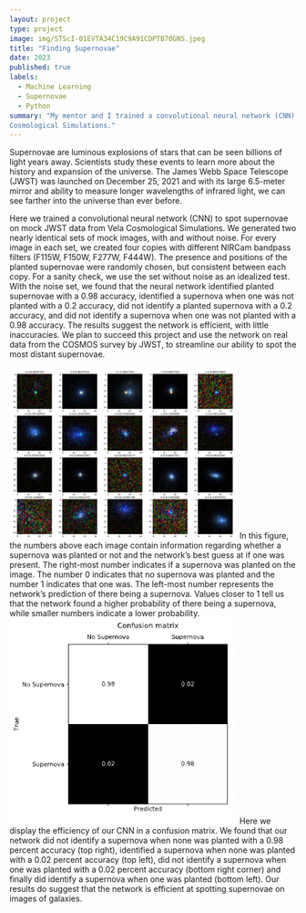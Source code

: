 ```yaml
---
layout: project
type: project
image: img/STScI-01EVTA34C19C9A91CDPTB70GNS.jpeg
title: "Finding Supernovae"
date: 2023
published: true
labels:
  - Machine Learning
  - Supernovae
  - Python
summary: "My mentor and I trained a convolutional neural network (CNN) to spot supernovae on mock JWST data from Vela
Cosmological Simulations."
---
```


Supernovae are luminous explosions of stars that can be seen billions of light years away. 
Scientists study these events to learn more about the history and expansion of the universe. 
The James Webb Space Telescope (JWST) was launched on December 25, 2021 and with its large 6.5-meter 
mirror and ability to measure longer wavelengths of infrared light, we can see farther into the universe 
than ever before. 

Here we trained a convolutional neural network (CNN) to spot supernovae on mock JWST data from Vela Cosmological
Simulations. We generated two nearly identical sets of mock images, with and without noise. For every image in 
each set, we created four copies with different NIRCam bandpass filters (F115W, F150W, F277W, F444W). 
The presence and positions of the planted supernovae were randomly chosen, but consistent between each copy. 
For a sanity check, we use the set without noise as an idealized test. With the noise set, we found that 
the neural network identified planted supernovae with a 0.98 accuracy, identified a supernova when one was 
not planted with a 0.2 accuracy, did not identify a planted supernova with a 0.2 accuracy, and did not identify 
a supernova when one was not planted with a 0.98 accuracy. The results suggest the network is efficient, with 
little inaccuracies. We plan to succeed this project and use the network on real data from the COSMOS survey 
by JWST, to streamline our ability to spot the most distant supernovae.

<img class="text-center p-4" width="400px" src="../img/Screen Shot 2023-04-30 at 11.56.28 AM.png">
In this figure, the numbers above each image contain information regarding whether a supernova was planted or not and the network’s best guess at if one was present. The right-most number indicates if a supernova was planted on the image. The number 0 indicates that no supernova was planted and the number 1 indicates that one was. The left-most number represents the network’s prediction of there being a supernova. Values closer to 1 tell us that the network found a higher probability of there being a supernova, while smaller numbers indicate a lower probability.

<img class="text-center p-4" width="400px" src="../img/Screen Shot 2023-08-27 at 6.57.19 PM.png">
Here we display the efficiency of our CNN in a confusion matrix. We found that our network did not identify a supernova when none was planted with a 0.98 percent accuracy (top right), identified a supernova when none was planted with a 0.02 percent accuracy (top left), did not identify a supernova when one was planted with a 0.02 percent accuracy (bottom right corner) and finally did identify a supernova when one was planted (bottom left). Our results do suggest that the network is efficient at spotting supernovae on images of galaxies.


